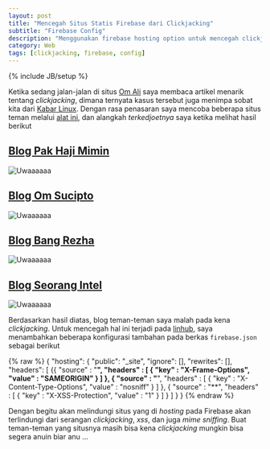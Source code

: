 ```yaml
---
layout: post
title: "Mencegah Situs Statis Firebase dari Clickjacking"
subtitle: "Firebase Config"
description: "Menggunakan firebase hosting option untuk mencegah clickjacking"
category: Web
tags: [clickjacking, firebase, config]
---
```

{% include JB/setup %}

Ketika sedang jalan-jalan di situs [Om Ali](https://situsali.com/) saya membaca artikel menarik tentang _clickjacking_, dimana ternyata kasus tersebut juga menimpa sobat kita dari [Kabar Linux](https://kabarlinux.web.id). Dengan rasa penasaran saya mencoba beberapa situs teman melalui [alat ini](http://online.attacker-site.com/html5/ClickjackingTester/), dan alangkah _terkedjoetnya_ saya ketika melihat hasil berikut

<!--more-->
## [Blog Pak Haji Mimin](https://rizaumami.github.io/)

<img src="{{ site.baseurl }}/img/mimin-clickjacking.png" class="img-responsive" alt="Uwaaaaaa ">

## [Blog Om Sucipto](https://sucipto.net/)

<img src="{{ site.baseurl }}/img/sucipto-clickjacking.png" class="img-responsive" alt="Uwaaaaaa ">

## [Blog Bang Rezha](https://rezhajulio.id/)

<img src="{{ site.baseurl }}/img/rezha-clickjacking.png" class="img-responsive" alt="Uwaaaaaa ">

## [Blog Seorang Intel](https://nsetyo.id/)

<img src="{{ site.baseurl }}/img/sty-clickjacking.png" class="img-responsive" alt="Uwaaaaaa ">

Berdasarkan hasil diatas, blog teman-teman saya malah pada kena _clickjacking_. Untuk mencegah hal ini terjadi pada [linhub](https://linhub.io/), saya menambahkan beberapa konfigurasi tambahan pada berkas `firebase.json` sebagai berikut

{% raw %}
    {
    "hosting": {
        "public": "_site",
        "ignore": [],
        "rewrites": [],
        "headers": [ {{
        "source" : "**",
        "headers" : [ {
            "key" : "X-Frame-Options",
            "value" : "SAMEORIGIN"
        } ]
        }, {
        "source" : "**",
        "headers" : [ {
            "key" : "X-Content-Type-Options",
            "value" : "nosniff"
        } ]
        }, {
        "source" : "**",
        "headers" : [ {
            "key" : "X-XSS-Protection",
            "value" : "1"
        } ]
        } ]
    }
    }
{% endraw %}

Dengan begitu akan melindungi situs yang di _hosting_ pada Firebase akan terlindungi dari serangan _clickjacking_, _xss_, dan juga _mime sniffing_. Buat teman-teman yang situsnya masih bisa kena _clickjacking_ mungkin bisa segera anuin biar anu ...